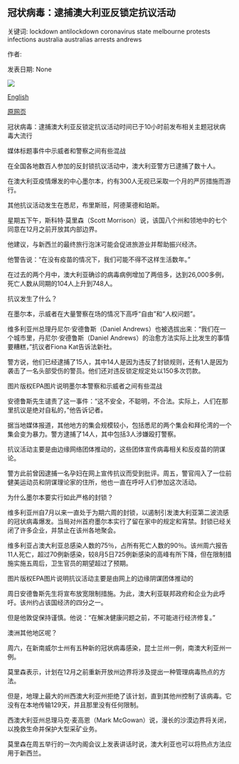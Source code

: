 ## 冠状病毒：逮捕澳大利亚反锁定抗议活动

关键词: lockdown antilockdown coronavirus state melbourne protests infections australia australias arrests andrews

作者: 

发表日期: None

![](https://ichef.bbci.co.uk/news/1024/branded_news/178BD/production/_114254469_mediaitem114254468.jpg)

[English](Coronavirus%3A%20Arrests%20at%20Australia%20anti-lockdown%20protests.md)

[原网页](https://www.bbc.com/news/world-australia-54040278)

冠状病毒：逮捕澳大利亚反锁定抗议活动时间已于10小时前发布相关主题冠状病毒大流行

媒体标题事件中示威者和警察之间有些混战

在全国各地数百人参加的反封锁抗议活动中，澳大利亚警方已逮捕了数十人。

在澳大利亚疫情爆发的中心墨尔本，约有300人无视已采取一个月的严厉措施而游行。

其他抗议活动发生在悉尼，布里斯班，阿德莱德和珀斯。

星期五下午，斯科特·莫里森（Scott Morrison）说，该国八个州和领地中的七个同意在12月之前开放其内部边界。

他建议，与新西兰的最终旅行泡沫可能会促进旅游业并帮助振兴经济。

他警告说：“在没有疫苗的情况下，我们可能不得不这样生活数年。”

在过去的两个月中，澳大利亚确诊的病毒病例增加了两倍多，达到26,000多例，死亡人数从同期的104人上升到748人。

抗议发生了什么？

在墨尔本，示威者在大量警察在场的情况下高呼“自由”和“人权问题”。

维多利亚州总理丹尼尔·安德鲁斯（Daniel Andrews）也被选拔出来：“我们在一个城市里，丹尼尔·安德鲁斯（Daniel Andrews）的治愈方法实际上比发生的事情要糟糕，”抗议者Fiona Kat告诉法新社。

警方说，他们已经逮捕了15人，其中14人是因为违反了封锁规则，还有1人是因为袭击了一名头部受伤的警员。他们还对违反锁定规定处以150多次罚款。

图片版权EPA图片说明墨尔本警察和示威者之间有些混战

安德鲁斯先生谴责了这一事件：“这不安全，不聪明，不合法。实际上，人们在那里抗议是绝对自私的，”他告诉记者。

据当地媒体报道，其他地方的集会规模较小，包括悉尼的两个集会和拜伦湾的一个集会变为暴力。警方逮捕了14人，其中包括3人涉嫌殴打警察。

抗议活动主要是由边缘网络团体推动的，这些团体宣传病毒相关和反疫苗的阴谋论。

警方此前曾因逮捕一名孕妇在网上宣传抗议而受到批评。周五，警官闯入了一位前健美运动员和阴谋理论家的住所，他也一直在呼吁人们参加这次活动。

为什么墨尔本要实行如此严格的封锁？

维多利亚州自7月以来一直处于为期六周的封锁，以遏制引发澳大利亚第二波流感的冠状病毒爆发。当局对州首府墨尔本实行了留在家中的规定和宵禁。封锁已经关闭了许多企业，并禁止在该州各地聚会。

维多利亚占澳大利亚总感染人数的75％，占所有死亡人数的90％。该州周六报告11人死亡，超过70例新感染，较8月5日725例新感染的高峰有所下降，但在限制措施实施五周后，卫生官员的期望超过了预期。

图片版权EPA图片说明抗议活动主要是由网上的边缘阴谋团体推动的

周日安德鲁斯先生将宣布放宽限制措施。为此，澳大利亚联邦政府和企业为此呼吁。该州约占该国经济的四分之一。

但是他敦促保持谨慎。他说：“在解决健康问题之前，不可能进行经济修复。”

澳洲其他地区呢？

周六，在新南威尔士州有五种新的冠状病毒感染，昆士兰州一例，南澳大利亚州一例。

莫里森表示，计划在12月之前重新开放州边界将涉及提出一种管理病毒热点的方法。

但是，地理上最大的州西澳大利亚州拒绝了该计划，直到其他州控制了该病毒。它没有在本地传输129天，并且那里没有任何限制。

西澳大利亚州总理马克·麦高恩（Mark McGowan）说，漫长的沙漠边界将关闭，以挽救生命并保护大型采矿业务。

莫里森在周五举行的一次内阁会议上发表讲话时说，澳大利亚也可以将热点方法应用于新西兰。